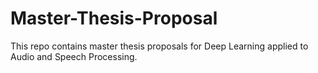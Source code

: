 # Master-Thesis-Proposal
This repo contains master thesis proposals for Deep Learning applied to Audio and Speech Processing.
